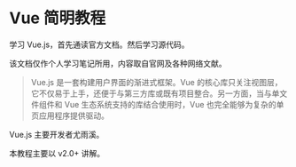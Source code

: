 # Vue 简明教程

学习 Vue.js，首先通读官方文档。然后学习源代码。

该文档仅作个人学习笔记所用，内容取自官网及各种网络文献。

> Vue.js 是一套构建用户界面的渐进式框架。Vue 的核心库只关注视图层，它不仅易于上手，还便于与第三方库或既有项目整合。另一方面，当与单文件组件和 Vue 生态系统支持的库结合使用时，Vue 也完全能够为复杂的单页应用程序提供驱动。

Vue.js 主要开发者尤雨溪。

本教程主要以 v2.0+ 讲解。